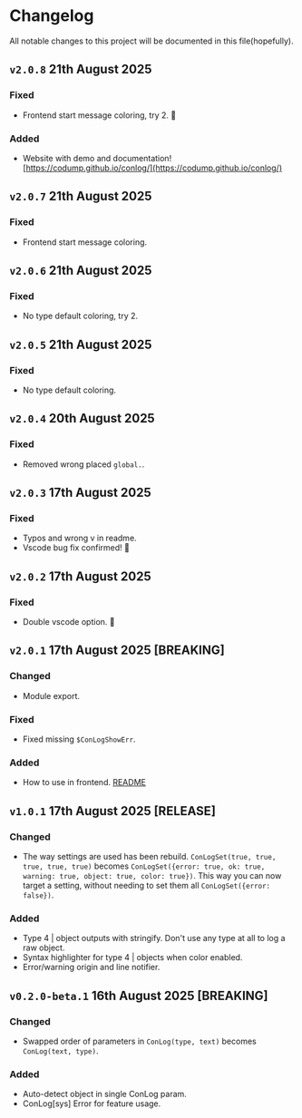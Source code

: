 # Changelog
All notable changes to this project will be documented in this file(hopefully).

## `v2.0.8` 21th August 2025
### Fixed
- Frontend start message coloring, try 2. 🤞

### Added
- Website with demo and documentation! [https://codump.github.io/conlog/](https://codump.github.io/conlog/)

## `v2.0.7` 21th August 2025
### Fixed
- Frontend start message coloring.

## `v2.0.6` 21th August 2025
### Fixed
- No type default coloring, try 2.

## `v2.0.5` 21th August 2025
### Fixed
- No type default coloring.

## `v2.0.4` 20th August 2025
### Fixed
- Removed wrong placed `global.`.

## `v2.0.3` 17th August 2025
### Fixed
- Typos and wrong v in readme.
- Vscode bug fix confirmed! 🍺

## `v2.0.2` 17th August 2025
### Fixed
- Double vscode option. 🤞

## `v2.0.1` 17th August 2025 [BREAKING]
### Changed
- Module export.

### Fixed
- Fixed missing `$ConLogShowErr`.

### Added
- How to use in frontend. [README](https://github.com/codump/conlog#how-to-use-in-frontend)

## `v1.0.1` 17th August 2025 [RELEASE]
### Changed
- The way settings are used has been rebuild. `ConLogSet(true, true, true, true, true)` becomes `ConLogSet({error: true, ok: true, warning: true, object: true, color: true})`. This way you can now target a setting, without needing to set them all `ConLogSet({error: false})`. 
### Added
- Type 4 | object outputs with stringify. Don't use any type at all to log a raw object.
- Syntax highlighter for type 4 | objects when color enabled.
- Error/warning origin and line notifier.

## `v0.2.0-beta.1` 16th August 2025 [BREAKING]
### Changed
- Swapped order of parameters in `ConLog(type, text)` becomes `ConLog(text, type)`.

### Added
- Auto-detect object in single ConLog param.
- ConLog[sys] Error for feature usage.
